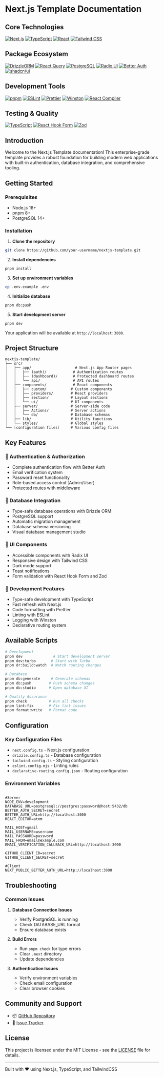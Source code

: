 # Next.js Template Documentation

## Core Technologies
[![Next.js](https://img.shields.io/badge/Next.js_15-000000?style=for-the-badge&logo=nextdotjs&logoColor=white)](https://nextjs.org/)
[![TypeScript](https://img.shields.io/badge/TypeScript_5-007ACC?style=for-the-badge&logo=typescript&logoColor=white)](https://www.typescriptlang.org/)
[![React](https://img.shields.io/badge/React_19-20232A?style=for-the-badge&logo=react&logoColor=61DAFB)](https://reactjs.org/)
[![Tailwind CSS](https://img.shields.io/badge/Tailwind_CSS_3-06B6D4?style=for-the-badge&logo=tailwindcss&logoColor=white)](https://tailwindcss.com/)

## Package Ecosystem
[![DrizzleORM](https://img.shields.io/badge/Drizzle_ORM-C5F74F?style=for-the-badge&logo=database&logoColor=black)](https://orm.drizzle.team)
[![React Query](https://img.shields.io/badge/React_Query_5-FF4154?style=for-the-badge&logo=reactquery&logoColor=white)](https://tanstack.com/query)
[![PostgreSQL](https://img.shields.io/badge/PostgreSQL-4169E1?style=for-the-badge&logo=postgresql&logoColor=white)](https://www.postgresql.org/)
[![Radix UI](https://img.shields.io/badge/Radix_UI-161618?style=for-the-badge&logo=radixui&logoColor=white)](https://www.radix-ui.com/)
[![Better Auth](https://img.shields.io/badge/Better_Auth-5E35CA?style=for-the-badge&logo=auth0&logoColor=white)](https://www.better-auth.com/)
[![shadcn/ui](https://img.shields.io/badge/shadcn/ui-000000?style=for-the-badge&logo=shadcn/ui&logoColor=white)](https://ui.shadcn.com/)


## Development Tools
[![pnpm](https://img.shields.io/badge/pnpm-F69220?style=for-the-badge&logo=pnpm&logoColor=white)](https://pnpm.io/)
[![ESLint](https://img.shields.io/badge/ESLint_9-4B32C3?style=for-the-badge&logo=eslint&logoColor=white)](https://eslint.org/)
[![Prettier](https://img.shields.io/badge/Prettier_3-F7B93E?style=for-the-badge&logo=prettier&logoColor=black)](https://prettier.io/)
[![Winston](https://img.shields.io/badge/Winston_3-231F20?style=for-the-badge&logo=winston&logoColor=white)](https://github.com/winstonjs/winston)
[![React Compiler](https://img.shields.io/badge/React_Compiler_19-61DAFB?style=for-the-badge&logo=react&logoColor=black)](https://www.npmjs.com/package/babel-plugin-react-compiler)

## Testing & Quality
[![TypeScript](https://img.shields.io/badge/Strict_TypeScript-3178C6?style=for-the-badge&logo=typescript&logoColor=white)](https://www.typescriptlang.org/)
[![React Hook Form](https://img.shields.io/badge/React_Hook_Form-EC5990?style=for-the-badge&logo=reacthookform&logoColor=white)](https://react-hook-form.com/)
[![Zod](https://img.shields.io/badge/Zod_3-3E67B1?style=for-the-badge&logo=zod&logoColor=white)](https://zod.dev/)

## Introduction

Welcome to the Next.js Template documentation! This enterprise-grade template provides a robust foundation for building modern web applications with built-in authentication, database integration, and comprehensive tooling.

## Getting Started

### Prerequisites
- Node.js 18+ 
- pnpm 8+
- PostgreSQL 14+

### Installation

1. **Clone the repository**
```bash
git clone https://github.com/your-username/nextjs-template.git
```

2. **Install dependencies**
```bash
pnpm install
```

3. **Set up environment variables**
```bash
cp .env.example .env
```

4. **Initialize database**
```bash
pnpm db:push
```

5. **Start development server**
```bash
pnpm dev
```

Your application will be available at `http://localhost:3000`.

## Project Structure

```
nextjs-template/
├── src/
│   ├── app/                    # Next.js App Router pages
│   │   ├── (auth)/            # Authentication routes
│   │   ├── (dashboard)/       # Protected dashboard routes
│   │   └── api/               # API routes
│   ├── components/            # React components
│   │   ├── custom/           # Custom components
│   │   ├── providers/        # React providers
│   │   ├── section/          # Layout sections
│   │   └── ui/               # UI components
│   ├── server/               # Server-side code
│   │   ├── Actions/          # Server actions
│   │   └── db/               # Database schemas
│   ├── lib/                  # Utility functions
│   └── styles/               # Global styles
└── [configuration files]     # Various config files
```

## Key Features

### 🔐 Authentication & Authorization
- Complete authentication flow with Better Auth
- Email verification system
- Password reset functionality
- Role-based access control (Admin/User)
- Protected routes with middleware

### 💾 Database Integration
- Type-safe database operations with Drizzle ORM
- PostgreSQL support
- Automatic migration management
- Database schema versioning
- Visual database management studio

### 🎨 UI Components
- Accessible components with Radix UI
- Responsive design with Tailwind CSS
- Dark mode support
- Toast notifications
- Form validation with React Hook Form and Zod

### 🔧 Development Features
- Type-safe development with TypeScript
- Fast refresh with Next.js
- Code formatting with Prettier
- Linting with ESLint
- Logging with Winston
- Declarative routing system

## Available Scripts

```bash
# Development
pnpm dev              # Start development server
pnpm dev:turbo       # Start with Turbo
pnpm dr:build:watch  # Watch routing changes

# Database
pnpm db:generate     # Generate schemas
pnpm db:push        # Push schema changes
pnpm db:studio      # Open database UI

# Quality Assurance
pnpm check          # Run all checks
pnpm lint:fix       # Fix lint issues
pnpm format:write   # Format code
```

## Configuration

### Key Configuration Files
- `next.config.ts` - Next.js configuration
- `drizzle.config.ts` - Database configuration
- `tailwind.config.ts` - Styling configuration
- `eslint.config.mjs` - Linting rules
- `declarative-routing.config.json` - Routing configuration

### Environment Variables
```env

#Server 
NODE_ENV=development
DATABASE_URL=postgresql://postgres:password@host:5432/db
BETTER_AUTH_SECRET=secret
BETTER_AUTH_URL=http://localhost:3000
REACT_EDITOR=atom

MAIL_HOST=gmail
MAIL_USERNAME=username
MAIL_PASSWORD=password
MAIL_FROM=email@example.com
EMAIL_VERIFICATION_CALLBACK_URL=http://localhost:3000

GITHUB_CLIENT_ID=secret
GITHUB_CLIENT_SECRET=secret

#Client
NEXT_PUBLIC_BETTER_AUTH_URL=http://localhost:3000

```

## Troubleshooting

### Common Issues

1. **Database Connection Issues**
   - Verify PostgreSQL is running
   - Check DATABASE_URL format
   - Ensure database exists

2. **Build Errors**
   - Run `pnpm check` for type errors
   - Clear `.next` directory
   - Update dependencies

3. **Authentication Issues**
   - Verify environment variables
   - Check email configuration
   - Clear browser cookies

## Community and Support

- 📦 [GitHub Repository](https://github.com/Its-Satyajit/nextjs-template)
- 🐛 [Issue Tracker](https://github.com/Its-Satyajit/nextjs-template/issues)


## License

This project is licensed under the MIT License - see the [LICENSE](https://github.com/Its-Satyajit/nextjs-template/blob/main/LICENSE.md) file for details.

---

Built with ❤️ using Next.js, TypeScript, and TailwindCSS
